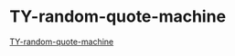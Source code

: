 # TY-random-quote-machine
[TY-random-quote-machine](https://tanyur.github.io/TY-random-quote-machine/)
